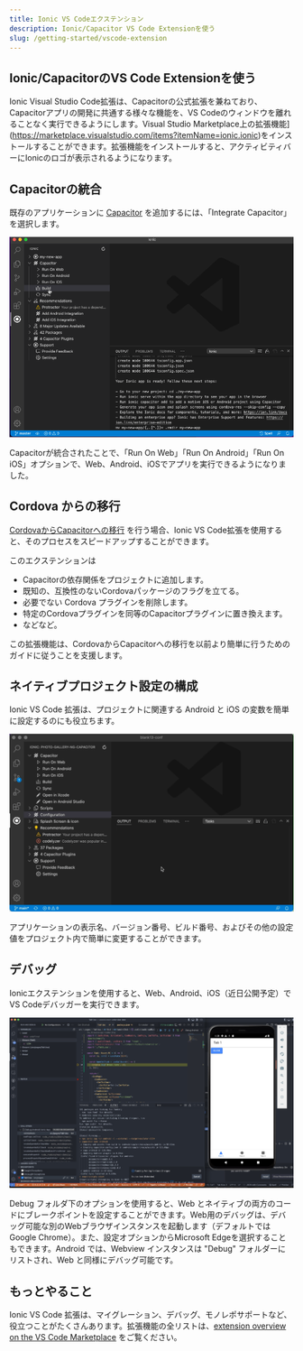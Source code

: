 ```yaml
---
title: Ionic VS Codeエクステンション
description: Ionic/Capacitor VS Code Extensionを使う
slug: /getting-started/vscode-extension
---
```


## Ionic/CapacitorのVS Code Extensionを使う

Ionic Visual Studio Code拡張は、Capacitorの公式拡張を兼ねており、Capacitorアプリの開発に共通する様々な機能を、VS Codeのウィンドウを離れることなく実行できるようにします。Visual Studio Marketplace上の拡張機能](https://marketplace.visualstudio.com/items?itemName=ionic.ionic)をインストールすることができます。拡張機能をインストールすると、アクティビティバーにIonicのロゴが表示されるようになります。

## Capacitorの統合

既存のアプリケーションに [Capacitor](https://capacitorjs.com/) を追加するには、「Integrate Capacitor」を選択します。

![Video of adding Capacitor](../../../static/img/v5/docs/getting-started/integrate-capacitor.gif)

Capacitorが統合されたことで、「Run On Web」「Run On Android」「Run On iOS」オプションで、Web、Android、iOSでアプリを実行できるようになりました。

## Cordova からの移行

[CordovaからCapacitorへの移行](https://capacitorjs.com/docs/cordova/migrating-from-cordova-to-capacitor) を行う場合、Ionic VS Code拡張を使用すると、そのプロセスをスピードアップすることができます。

このエクステンションは

- Capacitorの依存関係をプロジェクトに追加します。
- 既知の、互換性のないCordovaパッケージのフラグを立てる。
- 必要でない Cordova プラグインを削除します。
- 特定のCordovaプラグインを同等のCapacitorプラグインに置き換えます。
- などなど。

この拡張機能は、CordovaからCapacitorへの移行を以前より簡単に行うためのガイドに従うことを支援します。

## ネイティブプロジェクト設定の構成

Ionic VS Code 拡張は、プロジェクトに関連する Android と iOS の変数を簡単に設定するのにも役立ちます。

![Capacitor Native Configuration Example Image](../../../static/img/v5/docs/getting-started/capacitor-vscode-config.gif)

アプリケーションの表示名、バージョン番号、ビルド番号、およびその他の設定値をプロジェクト内で簡単に変更することができます。

## デバッグ

Ionicエクステンションを使用すると、Web、Android、iOS（近日公開予定）でVS Codeデバッガーを実行できます。

![Capacitor Debugging Example Image](../../../static/img/v5/docs/getting-started/ionic-vs-code-debugging.jpg)

Debug フォルダ下のオプションを使用すると、Web とネイティブの両方のコードにブレークポイントを設定することができます。Web用のデバッグは、デバッグ可能な別のWebブラウザインスタンスを起動します（デフォルトではGoogle Chrome）。また、設定オプションからMicrosoft Edgeを選択することもできます。Android では、Webview インスタンスは "Debug" フォルダーにリストされ、Web と同様にデバッグ可能です。

## もっとやること

Ionic VS Code 拡張は、マイグレーション、デバッグ、モノレポサポートなど、役立つことがたくさんあります。拡張機能の全リストは、[extension overview on the VS Code Marketplace](https://marketplace.visualstudio.com/items?itemName=ionic.ionic) をご覧ください。

